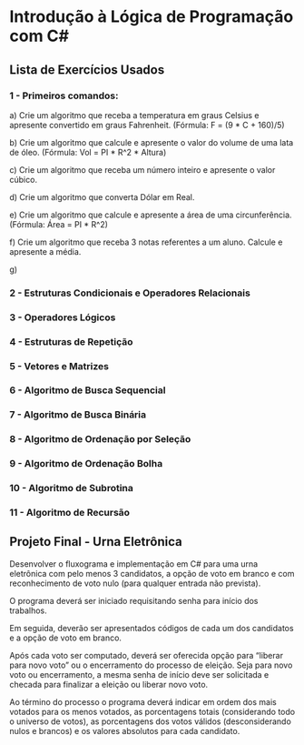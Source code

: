 # Introdução à Lógica de Programação com C#

## Lista de Exercícios Usados

### 1 - Primeiros comandos:<br>
a) Crie um algoritmo que receba a temperatura em graus Celsius e apresente convertido em graus Fahrenheit. (Fórmula: F = (9 * C + 160)/5)

b) Crie um algoritmo que calcule e apresente o valor do volume de uma lata de óleo. (Fórmula: Vol = PI * R^2 * Altura)<br>

c) Crie um algoritmo que receba um número inteiro e apresente o valor cúbico.

d) Crie um algoritmo que converta Dólar em Real.

e) Crie um algoritmo que calcule e apresente a área de uma circunferência. (Fórmula: Área = PI * R^2)

f) Crie um algoritmo que receba 3 notas referentes a um aluno. Calcule e apresente a média.

g)

### 2 - Estruturas Condicionais e Operadores Relacionais


### 3 - Operadores Lógicos

### 4 - Estruturas de Repetição

### 5 - Vetores e Matrizes

### 6 - Algoritmo de Busca Sequencial 

### 7 - Algoritmo de Busca Binária  

### 8 - Algoritmo de Ordenação por Seleção

### 9 - Algoritmo de Ordenação Bolha

### 10 - Algoritmo de Subrotina

### 11 - Algoritmo de Recursão

## Projeto Final - Urna Eletrônica
Desenvolver o fluxograma e implementação em C# para uma urna eletrônica com pelo menos 3 candidatos, a opção de voto em branco e com reconhecimento de voto nulo (para qualquer entrada não prevista).

O programa deverá ser iniciado requisitando senha para início dos trabalhos.

Em seguida, deverão ser apresentados códigos de cada um dos candidatos e a opção de voto em branco.

Após cada voto ser computado, deverá ser oferecida opção para “liberar para novo voto” ou o encerramento do processo de eleição. Seja para novo voto ou encerramento, a mesma senha de início deve ser solicitada e checada para finalizar a eleição ou liberar novo voto.

Ao término do processo o programa deverá indicar em ordem dos mais votados para os menos votados, as porcentagens totais (considerando todo o universo de votos), as porcentagens dos votos válidos (desconsiderando nulos e brancos) e os valores absolutos para cada candidato.
